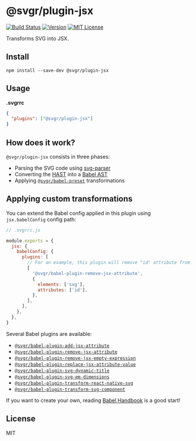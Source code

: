 # @svgr/plugin-jsx

[![Build Status](https://img.shields.io/travis/smooth-code/svgr.svg)](https://travis-ci.org/smooth-code/svgr)
[![Version](https://img.shields.io/npm/v/@svgr/plugin-jsx.svg)](https://www.npmjs.com/package/@svgr/plugin-jsx)
[![MIT License](https://img.shields.io/npm/l/@svgr/plugin-jsx.svg)](https://github.com/smooth-code/svgr/blob/master/LICENSE)

Transforms SVG into JSX.

## Install

```
npm install --save-dev @svgr/plugin-jsx
```

## Usage

**.svgrrc**

```json
{
  "plugins": ["@svgr/plugin-jsx"]
}
```

## How does it work?

`@svgr/plugin-jsx` consists in three phases:

- Parsing the SVG code using [svg-parser](https://github.com/Rich-Harris/svg-parser)
- Converting the [HAST](https://github.com/syntax-tree/hast) into a [Babel AST](https://github.com/babel/babel/blob/master/packages/babel-parser/ast/spec.md)
- Applying [`@svgr/babel-preset`](.._babel-preset_README.md) transformations

## Applying custom transformations

You can extend the Babel config applied in this plugin using `jsx.babelConfig` config path:

```js
// .svgrrc.js

module.exports = {
  jsx: {
    babelConfig: {
      plugins: [
        // For an example, this plugin will remove "id" attribute from "svg" tag
        [
          '@svgr/babel-plugin-remove-jsx-attribute',
          {
            elements: ['svg'],
            attributes: ['id'],
          },
        ],
      ],
    },
  },
}
```

Several Babel plugins are available:

- [`@svgr/babel-plugin-add-jsx-attribute`](.._babel-plugin-add-jsx-attribute_README.md)
- [`@svgr/babel-plugin-remove-jsx-attribute`](.._babel-plugin-remove-jsx-attribute_README.md)
- [`@svgr/babel-plugin-remove-jsx-empty-expression`](.._babel-plugin-remove-jsx-empty-expression_README.md)
- [`@svgr/babel-plugin-replace-jsx-attribute-value`](.._babel-plugin-replace-jsx-attribute-value_README.md)
- [`@svgr/babel-plugin-svg-dynamic-title`](.._babel-plugin-svg-dynamic-title_README.md)
- [`@svgr/babel-plugin-svg-em-dimensions`](.._babel-plugin-svg-em-dimensions_README.md)
- [`@svgr/babel-plugin-transform-react-native-svg`](.._babel-plugin-transform-react-native-svg_README.md)
- [`@svgr/babel-plugin-transform-svg-component`](.._babel-plugin-transform-svg-component_README.md)

If you want to create your own, reading [Babel Handbook](https://github.com/jamiebuilds/babel-handbook/blob/master/translations/en/plugin-handbook.md) is a good start!

## License

MIT
